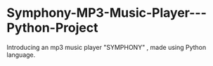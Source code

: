 # Symphony-MP3-Music-Player---Python-Project
Introducing an mp3 music player "SYMPHONY" , made using Python language.
